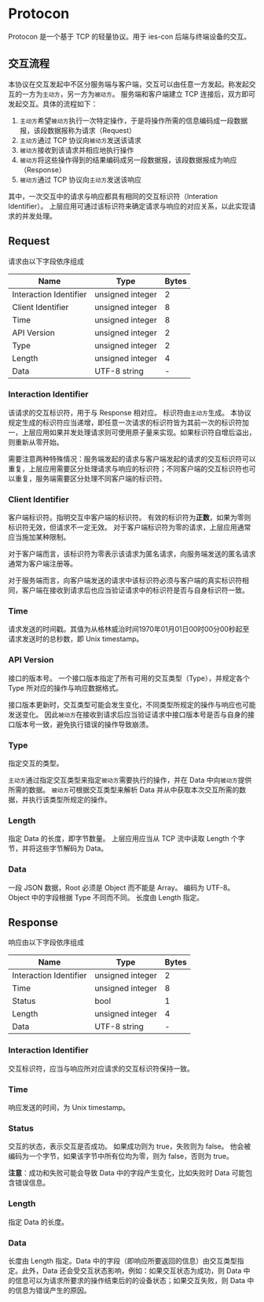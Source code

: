 # Protocon

Protocon 是一个基于 TCP 的轻量协议。用于 ies-con 后端与终端设备的交互。

## 交互流程

本协议在交互发起中不区分服务端与客户端，交互可以由任意一方发起。称发起交互的一方为`主动方`，另一方为`被动方`。
服务端和客户端建立 TCP 连接后，双方即可发起交互。具体的流程如下：

1. `主动方`希望`被动方`执行一次特定操作，于是将操作所需的信息编码成一段数据报，该段数据报称为请求（Request）
2. `主动方`通过 TCP 协议向`被动方`发送该请求
3. `被动方`接收到该请求并相应地执行操作
4. `被动方`将这些操作得到的结果编码成另一段数据报，该段数据报成为响应（Response）
5. `被动方`通过 TCP 协议向`主动方`发送该响应

其中，一次交互中的请求与响应都具有相同的交互标识符（Interation Identifier）。
上层应用可通过该标识符来确定请求与响应的对应关系，以此实现请求的并发处理。

## Request

请求由以下字段依序组成

| Name                   | Type             | Bytes |
| ---------------------- | ---------------- | ----- |
| Interaction Identifier | unsigned integer | 2     |
| Client Identifier      | unsigned integer | 8     |
| Time                   | unsigned integer | 8     |
| API Version            | unsigned integer | 2     |
| Type                   | unsigned integer | 2     |
| Length                 | unsigned integer | 4     |
| Data                   | UTF-8 string     | -     |

### Interaction Identifier

该请求的交互标识符，用于与 Response 相对应。
标识符由`主动方`生成。
本协议规定生成的标识符应当递增，即任意一次请求的标识符皆为其前一次的标识符加一，上层应用如果并发处理请求则可使用原子量来实现。如果标识符自增后溢出，则重新从零开始。

需要注意两种特殊情况：服务端发起的请求与客户端发起的请求的交互标识符可以重复，上层应用需要区分处理请求与响应的标识符；不同客户端的交互标识符也可以重复，服务端需要区分处理不同客户端的标识符。

### Client Identifier

客户端标识符。指明交互中客户端的标识符。
有效的标识符为**正数**，如果为零则标识符无效，但请求不一定无效。
对于客户端标识符为零的请求，上层应用通常应当施加某种限制。

对于客户端而言，该标识符为零表示该请求为匿名请求，向服务端发送的匿名请求通常为客户端注册等。

对于服务端而言，向客户端发送的请求中该标识符必须与客户端的真实标识符相同，客户端在接收到请求后也应当验证请求中的标识符是否与自身标识符一致。

### Time

请求发送的时间戳。其值为从格林威治时间1970年01月01日00时00分00秒起至请求发送时的总秒数，即 Unix timestamp。

### API Version

接口的版本号。
一个接口版本指定了所有可用的交互类型（Type），并规定各个 Type 所对应的操作与响应数据格式。

接口版本更新时，交互类型可能会发生变化，不同类型所规定的操作与响应也可能发送变化。
因此`被动方`在接收到请求后应当验证请求中接口版本号是否与自身的接口版本号一致，避免执行错误的操作导致崩溃。

### Type

指定交互的类型。

`主动方`通过指定交互类型来指定`被动方`需要执行的操作，并在 Data 中向`被动方`提供所需的数据。
`被动方`可根据交互类型来解析 Data 并从中获取本次交互所需的数据，并执行该类型所规定的操作。

### Length

指定 Data 的长度，即字节数量。
上层应用应当从 TCP 流中读取 Length 个字节，并将这些字节解码为 Data。

### Data

一段 JSON 数据，Root 必须是 Object 而不能是 Array。
编码为 UTF-8。
Object 中的字段根据 Type 不同而不同。
长度由 Length 指定。

## Response

响应由以下字段依序组成

| Name                   | Type             | Bytes |
| ---------------------- | ---------------- | ----- |
| Interaction Identifier | unsigned integer | 2     |
| Time                   | unsigned integer | 8     |
| Status                 | bool             | 1     |
| Length                 | unsigned integer | 4     |
| Data                   | UTF-8 string     | -     |

### Interaction Identifier

交互标识符，应当与响应所对应请求的交互标识符保持一致。

### Time

响应发送的时间，为 Unix timestamp。

### Status

交互的状态，表示交互是否成功。
如果成功则为 true，失败则为 false。
他会被编码为一个字节，如果该字节中所有位均为零，则为 false，否则为 true。

**注意**：成功和失败可能会导致 Data 中的字段产生变化，比如失败时 Data 可能包含错误信息。

### Length

指定 Data 的长度。

### Data

长度由 Length 指定。Data 中的字段（即响应所要返回的信息）由交互类型指定。此外，Data 还会受交互状态影响，例如：如果交互状态为成功，则 Data 中的信息可以为请求所要求的操作结束后的的设备状态；如果交互失败，则 Data 中的信息为错误产生的原因。
